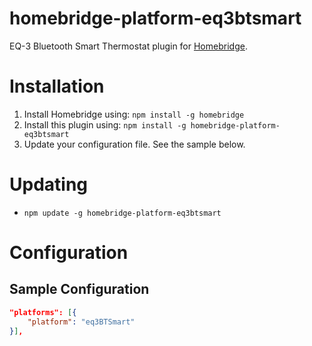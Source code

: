 # homebridge-platform-eq3btsmart

EQ-3 Bluetooth Smart Thermostat plugin for [Homebridge](https://github.com/nfarina/homebridge).

# Installation

1. Install Homebridge using: `npm install -g homebridge`
2. Install this plugin using: `npm install -g homebridge-platform-eq3btsmart`
3. Update your configuration file. See the sample below.

# Updating

- `npm update -g homebridge-platform-eq3btsmart`

# Configuration

## Sample Configuration

```json
"platforms": [{
    "platform": "eq3BTSmart"
}],
```

